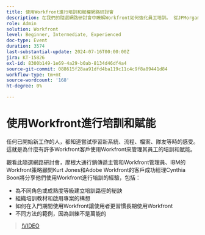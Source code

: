 ```yaml
---
title: 使用Workfront進行培訓和賦權網路研討會
description: 在我們的隨選網路研討會中瞭解Workfront如何強化員工培訓。 從JPMorgan Chase、IBM和Adobe Workfront專家獲得有關建立量身打造的路徑、組織材料以及利用Workfront進行有效上線和長期採納的深入見解。
role: Admin
solution: Workfront
level: Beginner, Intermediate, Experienced
doc-type: Event
duration: 3574
last-substantial-update: 2024-07-16T00:00:00Z
jira: KT-15826
exl-id: 8300b149-1e69-4a29-b0ab-8134d46df4a4
source-git-commit: 088615f28aa91dfd4ba119c11c4c9f8a89441d84
workflow-type: tm+mt
source-wordcount: '168'
ht-degree: 0%

---
```


# 使用Workfront進行培訓和賦能

任何已開始新工作的人，都知道嘗試學習新系統、流程、檔案、隊友等時的感受。 這就是為什麼有許多Workfront客戶使用Workfront來管理其員工的培訓和賦能。

觀看此隨選網路研討會，摩根大通行銷傳遞主管和Workfront管理員、IBM的Workfront策略顧問Kurt Jones和Adobe Workfront的客戶成功經理Cynthia Boon將分享他們使用Workfront進行培訓的經驗，包括：

* 為不同角色或成熟度等級建立培訓路徑的秘訣
* 組織培訓教材和啟用專案的構想
* 如何在入門期間使用Workfront讓使用者更習慣長期使用Workfront
* 不同方法的範例，因為訓練不是萬能的

>[!VIDEO](https://video.tv.adobe.com/v/3431020/?learn=on)
